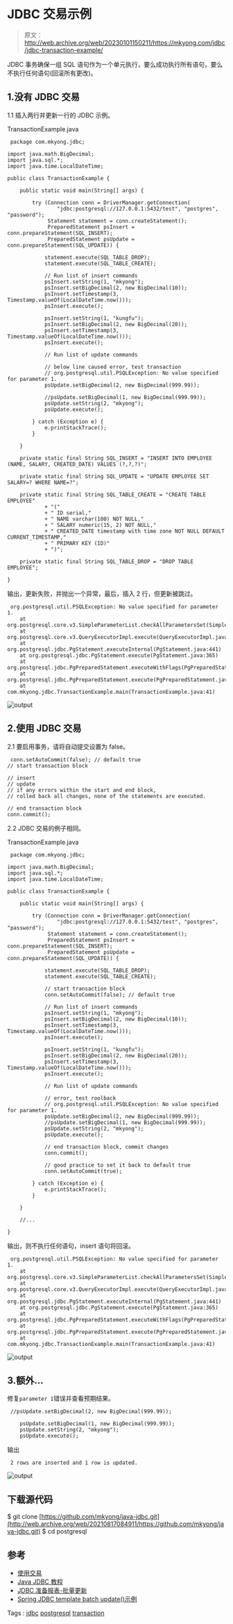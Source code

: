 # JDBC 交易示例

> 原文：<http://web.archive.org/web/20230101150211/https://mkyong.com/jdbc/jdbc-transaction-example/>

JDBC 事务确保一组 SQL 语句作为一个单元执行，要么成功执行所有语句，要么不执行任何语句(回滚所有更改)。

## 1.没有 JDBC 交易

1.1 插入两行并更新一行的 JDBC 示例。

TransactionExample.java

```
 package com.mkyong.jdbc;

import java.math.BigDecimal;
import java.sql.*;
import java.time.LocalDateTime;

public class TransactionExample {

    public static void main(String[] args) {

        try (Connection conn = DriverManager.getConnection(
                "jdbc:postgresql://127.0.0.1:5432/test", "postgres", "password");
             Statement statement = conn.createStatement();
             PreparedStatement psInsert = conn.prepareStatement(SQL_INSERT);
             PreparedStatement psUpdate = conn.prepareStatement(SQL_UPDATE)) {

            statement.execute(SQL_TABLE_DROP);
            statement.execute(SQL_TABLE_CREATE);

            // Run list of insert commands
            psInsert.setString(1, "mkyong");
            psInsert.setBigDecimal(2, new BigDecimal(10));
            psInsert.setTimestamp(3, Timestamp.valueOf(LocalDateTime.now()));
            psInsert.execute();

            psInsert.setString(1, "kungfu");
            psInsert.setBigDecimal(2, new BigDecimal(20));
            psInsert.setTimestamp(3, Timestamp.valueOf(LocalDateTime.now()));
            psInsert.execute();

            // Run list of update commands

            // below line caused error, test transaction
            // org.postgresql.util.PSQLException: No value specified for parameter 1.
            psUpdate.setBigDecimal(2, new BigDecimal(999.99));

			//psUpdate.setBigDecimal(1, new BigDecimal(999.99));
            psUpdate.setString(2, "mkyong");
            psUpdate.execute();

        } catch (Exception e) {
            e.printStackTrace();
        }

    }

    private static final String SQL_INSERT = "INSERT INTO EMPLOYEE (NAME, SALARY, CREATED_DATE) VALUES (?,?,?)";

    private static final String SQL_UPDATE = "UPDATE EMPLOYEE SET SALARY=? WHERE NAME=?";

    private static final String SQL_TABLE_CREATE = "CREATE TABLE EMPLOYEE"
            + "("
            + " ID serial,"
            + " NAME varchar(100) NOT NULL,"
            + " SALARY numeric(15, 2) NOT NULL,"
            + " CREATED_DATE timestamp with time zone NOT NULL DEFAULT CURRENT_TIMESTAMP,"
            + " PRIMARY KEY (ID)"
            + ")";

    private static final String SQL_TABLE_DROP = "DROP TABLE EMPLOYEE";

} 
```

输出，更新失败，并抛出一个异常，最后，插入 2 行，但更新被跳过。

```
 org.postgresql.util.PSQLException: No value specified for parameter 1.
	at org.postgresql.core.v3.SimpleParameterList.checkAllParametersSet(SimpleParameterList.java:257)
	at org.postgresql.core.v3.QueryExecutorImpl.execute(QueryExecutorImpl.java:292)
	at org.postgresql.jdbc.PgStatement.executeInternal(PgStatement.java:441)
	at org.postgresql.jdbc.PgStatement.execute(PgStatement.java:365)
	at org.postgresql.jdbc.PgPreparedStatement.executeWithFlags(PgPreparedStatement.java:143)
	at org.postgresql.jdbc.PgPreparedStatement.execute(PgPreparedStatement.java:132)
	at com.mkyong.jdbc.TransactionExample.main(TransactionExample.java:41) 
```

![output](img/8e0619d228241d9e394857400cd9e983.png)

## 2.使用 JDBC 交易

2.1 要启用事务，请将自动提交设置为 false。

```
 conn.setAutoCommit(false); // default true
// start transaction block

// insert
// update 
// if any errors within the start and end block, 
// rolled back all changes, none of the statements are executed.

// end transaction block
conn.commit(); 
```

2.2 JDBC 交易的例子相同。

TransactionExample.java

```
 package com.mkyong.jdbc;

import java.math.BigDecimal;
import java.sql.*;
import java.time.LocalDateTime;

public class TransactionExample {

    public static void main(String[] args) {

        try (Connection conn = DriverManager.getConnection(
                "jdbc:postgresql://127.0.0.1:5432/test", "postgres", "password");
             Statement statement = conn.createStatement();
             PreparedStatement psInsert = conn.prepareStatement(SQL_INSERT);
             PreparedStatement psUpdate = conn.prepareStatement(SQL_UPDATE)) {

            statement.execute(SQL_TABLE_DROP);
            statement.execute(SQL_TABLE_CREATE);

            // start transaction block
            conn.setAutoCommit(false); // default true

            // Run list of insert commands
            psInsert.setString(1, "mkyong");
            psInsert.setBigDecimal(2, new BigDecimal(10));
            psInsert.setTimestamp(3, Timestamp.valueOf(LocalDateTime.now()));
            psInsert.execute();

            psInsert.setString(1, "kungfu");
            psInsert.setBigDecimal(2, new BigDecimal(20));
            psInsert.setTimestamp(3, Timestamp.valueOf(LocalDateTime.now()));
            psInsert.execute();

            // Run list of update commands

            // error, test roolback
            // org.postgresql.util.PSQLException: No value specified for parameter 1.
            psUpdate.setBigDecimal(2, new BigDecimal(999.99));
            //psUpdate.setBigDecimal(1, new BigDecimal(999.99));
            psUpdate.setString(2, "mkyong");
            psUpdate.execute();

            // end transaction block, commit changes
            conn.commit();

            // good practice to set it back to default true
            conn.setAutoCommit(true);

        } catch (Exception e) {
            e.printStackTrace();
        }

    }

    //...

} 
```

输出，则不执行任何语句，insert 语句将回滚。

```
 org.postgresql.util.PSQLException: No value specified for parameter 1.
	at org.postgresql.core.v3.SimpleParameterList.checkAllParametersSet(SimpleParameterList.java:257)
	at org.postgresql.core.v3.QueryExecutorImpl.execute(QueryExecutorImpl.java:292)
	at org.postgresql.jdbc.PgStatement.executeInternal(PgStatement.java:441)
	at org.postgresql.jdbc.PgStatement.execute(PgStatement.java:365)
	at org.postgresql.jdbc.PgPreparedStatement.executeWithFlags(PgPreparedStatement.java:143)
	at org.postgresql.jdbc.PgPreparedStatement.execute(PgPreparedStatement.java:132)
	at com.mkyong.jdbc.TransactionExample.main(TransactionExample.java:41) 
```

![output](img/94bbd55fefa5cff78a61e45a73fd6793.png)

## 3.额外…

修复`parameter 1`错误并查看预期结果。

```
 //psUpdate.setBigDecimal(2, new BigDecimal(999.99));

	psUpdate.setBigDecimal(1, new BigDecimal(999.99));
	psUpdate.setString(2, "mkyong");
	psUpdate.execute(); 
```

输出

```
 2 rows are inserted and 1 row is updated. 
```

![output](img/0d49dd0abc94ba649154393a70876fb1.png)

## 下载源代码

$ git clone [https://github.com/mkyong/java-jdbc.git](http://web.archive.org/web/20210817084911/https://github.com/mkyong/java-jdbc.git)
$ cd postgresql

## 参考

*   [使用交易](http://web.archive.org/web/20210817084911/https://docs.oracle.com/javase/tutorial/jdbc/basics/transactions.html)
*   [Java JDBC 教程](/web/20210817084911/https://mkyong.com/tutorials/jdbc-tutorials/)
*   [JDBC 准备报表-批量更新](/web/20210817084911/https://mkyong.com/jdbc/jdbc-preparedstatement-example-batch-update/)
*   [Spring JDBC template batch update()示例](/web/20210817084911/https://mkyong.com/spring/spring-jdbctemplate-batchupdate-example/)

Tags : [jdbc](http://web.archive.org/web/20210817084911/https://mkyong.com/tag/jdbc/) [postgresql](http://web.archive.org/web/20210817084911/https://mkyong.com/tag/postgresql/) [transaction](http://web.archive.org/web/20210817084911/https://mkyong.com/tag/transaction/)<input type="hidden" id="mkyong-current-postId" value="8375">